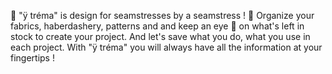 💛 "ÿ tréma" is design for seamstresses by a seamstress ! 💛
Organize your fabrics, haberdashery, patterns and and keep an eye 👀 on what's left in stock to create your project. And let's save what you do, what you use in each project.
With "ÿ tréma" you will always have all the information at your fingertips !

